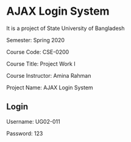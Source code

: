 # AJAX Login System

It is a project of State University of Bangladesh

Semester: Spring 2020

Course Code: CSE-0200

Course Title: Project Work I

Course Instructor: Amina Rahman

Project Name: AJAX Login System

Login
-----------
Username: UG02-011

Password: 123

